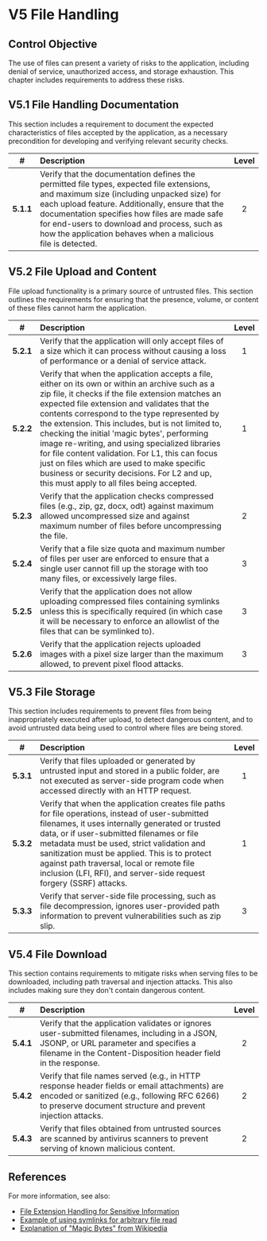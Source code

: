 # V5 File Handling

## Control Objective

The use of files can present a variety of risks to the application, including denial of service, unauthorized access, and storage exhaustion. This chapter includes requirements to address these risks.

## V5.1 File Handling Documentation

This section includes a requirement to document the expected characteristics of files accepted by the application, as a necessary precondition for developing and verifying relevant security checks.

| # | Description | Level |
| :---: | :--- | :---: |
| **5.1.1** | Verify that the documentation defines the permitted file types, expected file extensions, and maximum size (including unpacked size) for each upload feature. Additionally, ensure that the documentation specifies how files are made safe for end-users to download and process, such as how the application behaves when a malicious file is detected. | 2 |

## V5.2 File Upload and Content

File upload functionality is a primary source of untrusted files. This section outlines the requirements for ensuring that the presence, volume, or content of these files cannot harm the application.

| # | Description | Level |
| :---: | :--- | :---: |
| **5.2.1** | Verify that the application will only accept files of a size which it can process without causing a loss of performance or a denial of service attack. | 1 |
| **5.2.2** | Verify that when the application accepts a file, either on its own or within an archive such as a zip file, it checks if the file extension matches an expected file extension and validates that the contents correspond to the type represented by the extension. This includes, but is not limited to, checking the initial 'magic bytes', performing image re-writing, and using specialized libraries for file content validation. For L1, this can focus just on files which are used to make specific business or security decisions. For L2 and up, this must apply to all files being accepted. | 1 |
| **5.2.3** | Verify that the application checks compressed files (e.g., zip, gz, docx, odt) against maximum allowed uncompressed size and against maximum number of files before uncompressing the file. | 2 |
| **5.2.4** | Verify that a file size quota and maximum number of files per user are enforced to ensure that a single user cannot fill up the storage with too many files, or excessively large files. | 3 |
| **5.2.5** | Verify that the application does not allow uploading compressed files containing symlinks unless this is specifically required (in which case it will be necessary to enforce an allowlist of the files that can be symlinked to). | 3 |
| **5.2.6** | Verify that the application rejects uploaded images with a pixel size larger than the maximum allowed, to prevent pixel flood attacks. | 3 |

## V5.3 File Storage

This section includes requirements to prevent files from being inappropriately executed after upload, to detect dangerous content, and to avoid untrusted data being used to control where files are being stored.

| # | Description | Level |
| :---: | :--- | :---: |
| **5.3.1** | Verify that files uploaded or generated by untrusted input and stored in a public folder, are not executed as server-side program code when accessed directly with an HTTP request. | 1 |
| **5.3.2** | Verify that when the application creates file paths for file operations, instead of user-submitted filenames, it uses internally generated or trusted data, or if user-submitted filenames or file metadata must be used, strict validation and sanitization must be applied. This is to protect against path traversal, local or remote file inclusion (LFI, RFI), and server-side request forgery (SSRF) attacks. | 1 |
| **5.3.3** | Verify that server-side file processing, such as file decompression, ignores user-provided path information to prevent vulnerabilities such as zip slip. | 3 |

## V5.4 File Download

This section contains requirements to mitigate risks when serving files to be downloaded, including path traversal and injection attacks. This also includes making sure they don't contain dangerous content.

| # | Description | Level |
| :---: | :--- | :---: |
| **5.4.1** | Verify that the application validates or ignores user-submitted filenames, including in a JSON, JSONP, or URL parameter and specifies a filename in the Content-Disposition header field in the response. | 2 |
| **5.4.2** | Verify that file names served (e.g., in HTTP response header fields or email attachments) are encoded or sanitized (e.g., following RFC 6266) to preserve document structure and prevent injection attacks. | 2 |
| **5.4.3** | Verify that files obtained from untrusted sources are scanned by antivirus scanners to prevent serving of known malicious content. | 2 |

## References

For more information, see also:

* [File Extension Handling for Sensitive Information](https://owasp.org/www-community/vulnerabilities/Unrestricted_File_Upload)
* [Example of using symlinks for arbitrary file read](https://hackerone.com/reports/1439593)
* [Explanation of "Magic Bytes" from Wikipedia](https://en.wikipedia.org/wiki/List_of_file_signatures)
